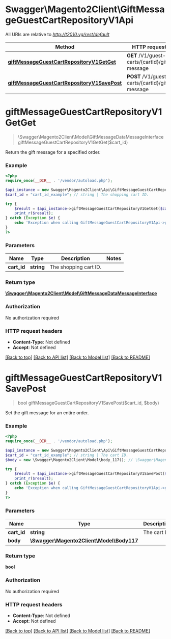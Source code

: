 # Swagger\Magento2Client\GiftMessageGuestCartRepositoryV1Api

All URIs are relative to *http://t2010.vg/rest/default*

Method | HTTP request | Description
------------- | ------------- | -------------
[**giftMessageGuestCartRepositoryV1GetGet**](GiftMessageGuestCartRepositoryV1Api.md#giftMessageGuestCartRepositoryV1GetGet) | **GET** /V1/guest-carts/{cartId}/gift-message | 
[**giftMessageGuestCartRepositoryV1SavePost**](GiftMessageGuestCartRepositoryV1Api.md#giftMessageGuestCartRepositoryV1SavePost) | **POST** /V1/guest-carts/{cartId}/gift-message | 


# **giftMessageGuestCartRepositoryV1GetGet**
> \Swagger\Magento2Client\Model\GiftMessageDataMessageInterface giftMessageGuestCartRepositoryV1GetGet($cart_id)



Return the gift message for a specified order.

### Example
```php
<?php
require_once(__DIR__ . '/vendor/autoload.php');

$api_instance = new Swagger\Magento2Client\Api\GiftMessageGuestCartRepositoryV1Api();
$cart_id = "cart_id_example"; // string | The shopping cart ID.

try {
    $result = $api_instance->giftMessageGuestCartRepositoryV1GetGet($cart_id);
    print_r($result);
} catch (Exception $e) {
    echo 'Exception when calling GiftMessageGuestCartRepositoryV1Api->giftMessageGuestCartRepositoryV1GetGet: ', $e->getMessage(), PHP_EOL;
}
?>
```

### Parameters

Name | Type | Description  | Notes
------------- | ------------- | ------------- | -------------
 **cart_id** | **string**| The shopping cart ID. |

### Return type

[**\Swagger\Magento2Client\Model\GiftMessageDataMessageInterface**](../Model/GiftMessageDataMessageInterface.md)

### Authorization

No authorization required

### HTTP request headers

 - **Content-Type**: Not defined
 - **Accept**: Not defined

[[Back to top]](#) [[Back to API list]](../../README.md#documentation-for-api-endpoints) [[Back to Model list]](../../README.md#documentation-for-models) [[Back to README]](../../README.md)

# **giftMessageGuestCartRepositoryV1SavePost**
> bool giftMessageGuestCartRepositoryV1SavePost($cart_id, $body)



Set the gift message for an entire order.

### Example
```php
<?php
require_once(__DIR__ . '/vendor/autoload.php');

$api_instance = new Swagger\Magento2Client\Api\GiftMessageGuestCartRepositoryV1Api();
$cart_id = "cart_id_example"; // string | The cart ID.
$body = new \Swagger\Magento2Client\Model\body_117(); // \Swagger\Magento2Client\Model\Body117 | 

try {
    $result = $api_instance->giftMessageGuestCartRepositoryV1SavePost($cart_id, $body);
    print_r($result);
} catch (Exception $e) {
    echo 'Exception when calling GiftMessageGuestCartRepositoryV1Api->giftMessageGuestCartRepositoryV1SavePost: ', $e->getMessage(), PHP_EOL;
}
?>
```

### Parameters

Name | Type | Description  | Notes
------------- | ------------- | ------------- | -------------
 **cart_id** | **string**| The cart ID. |
 **body** | [**\Swagger\Magento2Client\Model\Body117**](../Model/body_117.md)|  | [optional]

### Return type

**bool**

### Authorization

No authorization required

### HTTP request headers

 - **Content-Type**: Not defined
 - **Accept**: Not defined

[[Back to top]](#) [[Back to API list]](../../README.md#documentation-for-api-endpoints) [[Back to Model list]](../../README.md#documentation-for-models) [[Back to README]](../../README.md)

